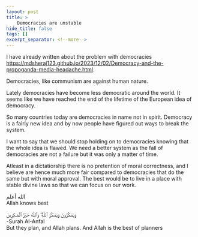 ```yaml
---
layout: post
title: >
    Democracies are unstable
hide_title: false
tags: []
excerpt_separator: <!--more-->
---
```


I have already written about the problem with democracies <a href="https://mdsheraj123.github.io/2023/12/02/Democracy-and-the-propoganda-media-headache.html" target="_blank">https://mdsheraj123.github.io/2023/12/02/Democracy-and-the-propoganda-media-headache.html</a>.

Democracies, like communism are against human nature.

Lately democracies have become less democratic around the world. It seems like we have reached the end of the lifetime of the European idea of democracy.

So many countries today are democracies in name not in spirit. Democracy is a fairly new idea and by now people have figured out ways to break the system.

I want to say that we should stop holding on to democracies knowing that the whole idea is flawed. We need a better system as the fall of democracies are not a failure but it was only a matter of time.

Atleast in a dictatiorship there is no pretention of moral correctness, and I believe are hence much more fair compared to democracies that do the same but with moral approval. The best would be to live in a place with stable divine laws so that we can focus on our work.

الله أعلم<br>
Allah knows best

وَيَمْكُرُونَ وَيَمْكُرُ ٱللَّهُ ۖ وَٱللَّهُ خَيْرُ ٱلْمَـٰكِرِينَ<br>
-Surah Al-Anfal<br>
But they plan, and Allah plans. And Allah is the best of planners